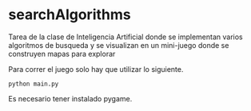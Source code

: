 # searchAlgorithms
Tarea de la clase de Inteligencia Artificial donde se implementan varios algoritmos de busqueda y se visualizan en un mini-juego donde se construyen mapas para explorar


Para correr el juego solo hay que utilizar lo siguiente.

    python main.py
  
Es necesario tener instalado pygame.
